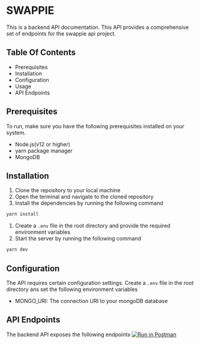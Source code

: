 # SWAPPIE

This is a backend API documentation. This API provides a comprehensive set of endpoints for the swappie api project.

## Table Of Contents
* Prerequisites
* Installation
* Configuration
* Usage
* API Endpoints

## Prerequisites
To run, make sure you have the following prerequisites installed on your system.
* Node.js(v12 or higher)
* yarn package manager
* MongoDB

## Installation
1. Clone the repository to your local machine
1. Open the terminal and navigate to the cloned repository
1. Install the dependencies by running the following command

```bash
yarn install
```

1. Create a `.env` file in the root directory and provide the required environment variables
1. Start the server by running the following command

```bash
yarn dev
```

## Configuration
The API requires certain configuration settings. Create a `.env` file in the root directory ans set the following environment variables
* MONGO_URI: The connection URI to your mongoDB database

## API Endpoints
The backend API exposes the following endpoints
[![Run in Postman](https://run.pstmn.io/button.svg)](https://api.postman.com/collections/15738942-6f30c19d-dc87-4a34-a7d4-0231c50f7f19?access_key=PMAT-01H9C6J2MHDC6HXXM80E51FEN4)


